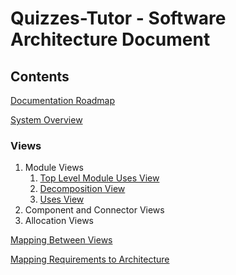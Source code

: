 # Quizzes-Tutor - Software Architecture Document

## Contents
[Documentation Roadmap](documentation_roadmap.md)

[System Overview](system_overview.md)

### Views
1. Module Views
    1. [Top Level Module Uses View](module_view_top_level_view.md)
    2. [Decomposition View](module_view_decomposition.md)
    3. [Uses View](module_view_uses.md)
2. Component and Connector Views
3. Allocation Views

[Mapping Between Views](mapping_between_views.md)

[Mapping Requirements to Architecture](mapping_between_views.md)
